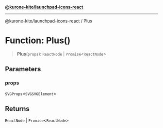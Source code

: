 [**@kurone-kito/launchpad-icons-react**](../README.md)

***

[@kurone-kito/launchpad-icons-react](../globals.md) / Plus

# Function: Plus()

> **Plus**(`props`): `ReactNode` \| `Promise`\<`ReactNode`\>

## Parameters

### props

`SVGProps`\<`SVGSVGElement`\>

## Returns

`ReactNode` \| `Promise`\<`ReactNode`\>
